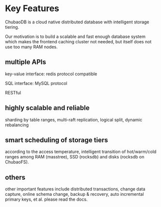 # Key Features

ChubaoDB is a cloud native distributed database with intelligent storage tiering. 

Our motivation is to build a scalable and fast enough database system which makes the frontend caching cluster not needed, but itself does not use too many RAM nodes. 


## multiple APIs

key-value interface: redis protocol compatible

SQL interface: MySQL protocol 

RESTful


## highly scalable and reliable

sharding by table ranges, multi-raft replication, logical split, dynamic rebalancing


## smart scheduling of storage tiers

according to the access temperature, intelligent transition of hot/warm/cold ranges among RAM (masstree), SSD (rocksdb) and disks (rocksdb on ChubaoFS).  

## others

other important features include distributed transactions, change data capture, online schema change, backup & recovery, auto incremental primary keys, et al. please read the docs. 








